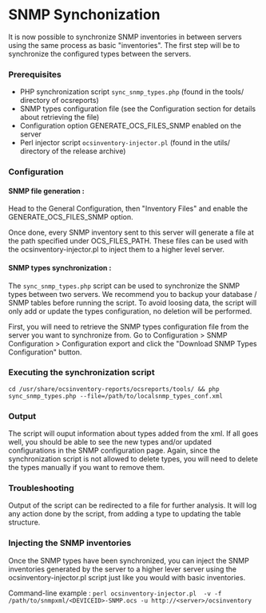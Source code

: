 # SNMP Synchonization

It is now possible to synchronize SNMP inventories in between servers using the same process as basic "inventories". 
The first step will be to synchronize the configured types between the servers. 

### Prerequisites
- PHP synchronization script `sync_snmp_types.php` (found in the tools/ directory of ocsreports)
- SNMP types configuration file (see the Configuration section for details about retrieving the file)
- Configuration option GENERATE_OCS_FILES_SNMP enabled on the server
- Perl injector script `ocsinventory-injector.pl` (found in the utils/ directory of the release archive)


### Configuration

#### SNMP file generation :
Head to the General Configuration, then "Inventory Files" and enable the GENERATE_OCS_FILES_SNMP option. 

Once done, every SNMP inventory sent to this server will generate a file at the path specified under OCS_FILES_PATH. These files can be used with the ocsinventory-injector.pl to inject them to a higher level server.

#### SNMP types synchronization :
The `sync_snmp_types.php` script can be used to synchronize the SNMP types between two servers.
We recommend you to backup your database / SNMP tables before running the script.
To avoid loosing data, the script will only add or update the types configuration, no deletion will be performed.

First, you will need to retrieve the SNMP types configuration file from the server you want to synchronize from. Go to Configuration > SNMP Configuration > Configuration export and click the "Download SNMP Types Configuration" button.

### Executing the synchronization script
`cd /usr/share/ocsinventory-reports/ocsreports/tools/ && php sync_snmp_types.php --file=/path/to/localsnmp_types_conf.xml`

### Output
The script will ouput information about types added from the xml.
If all goes well, you should be able to see the new types and/or updated configurations in the SNMP configuration page.
Again, since the synchronization script is not allowed to delete types, you will need to delete the types manually if you want to remove them. 

### Troubleshooting
Output of the script can be redirected to a file for further analysis. It will log any action done by the script, from adding a type to updating the table structure.

### Injecting the SNMP inventories
Once the SNMP types have been synchronized, you can inject the SNMP inventories generated by the server to a higher lever server using the ocsinventory-injector.pl script just like you would with basic inventories. 

Command-line example : `perl ocsinventory-injector.pl  -v -f /path/to/snmpxml/<DEVICEID>-SNMP.ocs -u http://<server>/ocsinventory`

